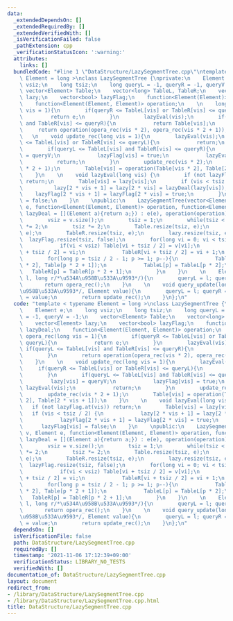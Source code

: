 ```yaml
---
data:
  _extendedDependsOn: []
  _extendedRequiredBy: []
  _extendedVerifiedWith: []
  _isVerificationFailed: false
  _pathExtension: cpp
  _verificationStatusIcon: ':warning:'
  attributes:
    links: []
  bundledCode: "#line 1 \"DataStructure/LazySegmentTree.cpp\"\ntemplate < typename\
    \ Element = long >\nclass LazySegmentTree {\nprivate:\n    Element e;\n    long\
    \ vsiz;\n    long tsiz;\n    long queryL = -1, queryR = -1, queryV = -1;\n   \
    \ vector<Element> Table;\n    vector<long> TableL, TableR;\n    vector<Element>\
    \ lazy;\n    vector<bool> lazyFlag;\n    function<Element(Element)> lazyDeal;\n\
    \    function<Element(Element, Element)> operation;\n    \n    long opera_rec(long\
    \ vis = 1){\n        if(queryR <= TableL[vis] or TableR[vis] <= queryL){\n   \
    \         return e;\n        }\n        lazyEval(vis);\n        if(queryL <= TableL[vis]\
    \ and TableR[vis] <= queryR){\n            return Table[vis];\n        }\n   \
    \     return operation(opera_rec(vis * 2), opera_rec(vis * 2 + 1));\n    }\n \
    \   \n    void update_rec(long vis = 1){\n        lazyEval(vis);\n        if(queryR\
    \ <= TableL[vis] or TableR[vis] <= queryL){\n            return;\n        }\n\
    \        if(queryL <= TableL[vis] and TableR[vis] <= queryR){\n            lazy[vis]\
    \ = queryV;\n            lazyFlag[vis] = true;\n            lazyEval(vis);\n \
    \           return;\n        }\n        update_rec(vis * 2);\n        update_rec(vis\
    \ * 2 + 1);\n        Table[vis] = operation(Table[vis * 2], Table[2 * vis + 1]);\n\
    \    }\n    \n    void lazyEval(long vis) {\n        if (not lazyFlag.at(vis))\
    \ return;\n        Table[vis] = lazy[vis];\n        if (vis < tsiz / 2) {\n  \
    \          lazy[2 * vis + 1] = lazy[2 * vis] = lazyDeal(lazy[vis]);\n        \
    \    lazyFlag[2 * vis + 1] = lazyFlag[2 * vis] = true;\n        }\n        lazyFlag[vis]\
    \ = false;\n    }\n    \npublic:\n    LazySegmentTree(vector<Element> v, Element\
    \ e, function<Element(Element, Element)> operation, function<Element(Element)>\
    \ lazyDeal = [](Element a){return a;}) : e(e), operation(operation), lazyDeal(lazyDeal){\n\
    \        vsiz = v.size();\n        tsiz = 1;\n        while(tsiz < vsiz) tsiz\
    \ *= 2;\n        tsiz *= 2;\n        Table.resize(tsiz, e);\n        TableL.resize(tsiz,\
    \ e);\n        TableR.resize(tsiz, e);\n        lazy.resize(tsiz, e);\n      \
    \  lazyFlag.resize(tsiz, false);\n        for(long vi = 0; vi < tsiz / 2; vi++){\n\
    \            if(vi < vsiz) Table[vi + tsiz / 2] = v[vi];\n            TableL[vi\
    \ + tsiz / 2] = vi;\n            TableR[vi + tsiz / 2] = vi + 1;\n        }\n\
    \        for(long p = tsiz / 2 - 1; p >= 1; p--){\n            Table[p] = operation(Table[p\
    \ * 2], Table[p * 2 + 1]);\n            TableL[p] = TableL[p * 2];\n         \
    \   TableR[p] = TableR[p * 2 + 1];\n        }\n    }\n    \n    Element query_opera(long\
    \ l, long r/*\u534A\u958B\u533A\u9593*/){\n        queryL = l; queryR = r;\n \
    \       return opera_rec();\n    }\n    \n    void query_update(long l, long r/*\u534A\
    \u958B\u533A\u9593*/, Element value){\n        queryL = l; queryR = r; queryV\
    \ = value;\n        return update_rec();\n    }\n};\n"
  code: "template < typename Element = long >\nclass LazySegmentTree {\nprivate:\n\
    \    Element e;\n    long vsiz;\n    long tsiz;\n    long queryL = -1, queryR\
    \ = -1, queryV = -1;\n    vector<Element> Table;\n    vector<long> TableL, TableR;\n\
    \    vector<Element> lazy;\n    vector<bool> lazyFlag;\n    function<Element(Element)>\
    \ lazyDeal;\n    function<Element(Element, Element)> operation;\n    \n    long\
    \ opera_rec(long vis = 1){\n        if(queryR <= TableL[vis] or TableR[vis] <=\
    \ queryL){\n            return e;\n        }\n        lazyEval(vis);\n       \
    \ if(queryL <= TableL[vis] and TableR[vis] <= queryR){\n            return Table[vis];\n\
    \        }\n        return operation(opera_rec(vis * 2), opera_rec(vis * 2 + 1));\n\
    \    }\n    \n    void update_rec(long vis = 1){\n        lazyEval(vis);\n   \
    \     if(queryR <= TableL[vis] or TableR[vis] <= queryL){\n            return;\n\
    \        }\n        if(queryL <= TableL[vis] and TableR[vis] <= queryR){\n   \
    \         lazy[vis] = queryV;\n            lazyFlag[vis] = true;\n           \
    \ lazyEval(vis);\n            return;\n        }\n        update_rec(vis * 2);\n\
    \        update_rec(vis * 2 + 1);\n        Table[vis] = operation(Table[vis *\
    \ 2], Table[2 * vis + 1]);\n    }\n    \n    void lazyEval(long vis) {\n     \
    \   if (not lazyFlag.at(vis)) return;\n        Table[vis] = lazy[vis];\n     \
    \   if (vis < tsiz / 2) {\n            lazy[2 * vis + 1] = lazy[2 * vis] = lazyDeal(lazy[vis]);\n\
    \            lazyFlag[2 * vis + 1] = lazyFlag[2 * vis] = true;\n        }\n  \
    \      lazyFlag[vis] = false;\n    }\n    \npublic:\n    LazySegmentTree(vector<Element>\
    \ v, Element e, function<Element(Element, Element)> operation, function<Element(Element)>\
    \ lazyDeal = [](Element a){return a;}) : e(e), operation(operation), lazyDeal(lazyDeal){\n\
    \        vsiz = v.size();\n        tsiz = 1;\n        while(tsiz < vsiz) tsiz\
    \ *= 2;\n        tsiz *= 2;\n        Table.resize(tsiz, e);\n        TableL.resize(tsiz,\
    \ e);\n        TableR.resize(tsiz, e);\n        lazy.resize(tsiz, e);\n      \
    \  lazyFlag.resize(tsiz, false);\n        for(long vi = 0; vi < tsiz / 2; vi++){\n\
    \            if(vi < vsiz) Table[vi + tsiz / 2] = v[vi];\n            TableL[vi\
    \ + tsiz / 2] = vi;\n            TableR[vi + tsiz / 2] = vi + 1;\n        }\n\
    \        for(long p = tsiz / 2 - 1; p >= 1; p--){\n            Table[p] = operation(Table[p\
    \ * 2], Table[p * 2 + 1]);\n            TableL[p] = TableL[p * 2];\n         \
    \   TableR[p] = TableR[p * 2 + 1];\n        }\n    }\n    \n    Element query_opera(long\
    \ l, long r/*\u534A\u958B\u533A\u9593*/){\n        queryL = l; queryR = r;\n \
    \       return opera_rec();\n    }\n    \n    void query_update(long l, long r/*\u534A\
    \u958B\u533A\u9593*/, Element value){\n        queryL = l; queryR = r; queryV\
    \ = value;\n        return update_rec();\n    }\n};\n"
  dependsOn: []
  isVerificationFile: false
  path: DataStructure/LazySegmentTree.cpp
  requiredBy: []
  timestamp: '2021-11-06 17:12:39+09:00'
  verificationStatus: LIBRARY_NO_TESTS
  verifiedWith: []
documentation_of: DataStructure/LazySegmentTree.cpp
layout: document
redirect_from:
- /library/DataStructure/LazySegmentTree.cpp
- /library/DataStructure/LazySegmentTree.cpp.html
title: DataStructure/LazySegmentTree.cpp
---
```

